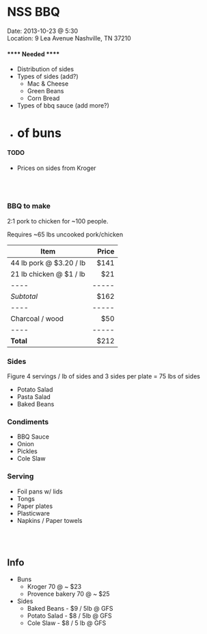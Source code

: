NSS BBQ
=======
Date: 2013-10-23 @ 5:30  
Location: 9 Lea Avenue Nashville, TN 37210

#### **** Needed ****
- Distribution of sides
- Types of sides (add?)
    - Mac & Cheese
    - Green Beans
    - Corn Bread
- Types of bbq sauce (add more?)
- # of buns

#### TODO
- Prices on sides from Kroger

<br />
<br />

### BBQ to make
2:1 pork to chicken for ~100 people.

Requires ~65 lbs uncooked pork/chicken
 

| Item                    | Price |  
| ----------------------- | ----: |  
| 44 lb pork @ $3.20 / lb | $141  |  
| 21 lb chicken @ $1 / lb | $21   |  
| ----                    | ----- |  
| *Subtotal*              | $162  |
| ----                    | ----- |
| Charcoal / wood         | $50   |
| ----                    | ----- |
| **Total**               | $212  |
  

### Sides
Figure 4 servings / lb of sides and 3 sides per plate = 75 lbs of sides
- Potato Salad
- Pasta Salad
- Baked Beans

### Condiments
- BBQ Sauce
- Onion
- Pickles
- Cole Slaw

### Serving
- Foil pans w/ lids
- Tongs
- Paper plates
- Plasticware
- Napkins / Paper towels

<br />
<br />

## Info
- Buns
    - Kroger 70 @ ~ $23
    - Provence bakery 70 @ ~ $25
- Sides
    - Baked Beans - $9 / 5lb @ GFS
    - Potato Salad - $8 / 5lb @ GFS
    - Cole Slaw - $8 / 5 lb @ GFS
